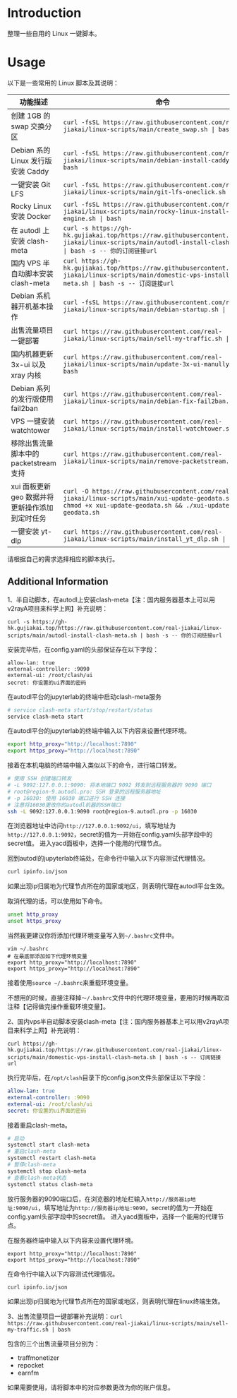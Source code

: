 # Introduction

整理一些自用的 Linux 一键脚本。

# Usage

以下是一些常用的 Linux 脚本及其说明：

| 功能描述                                         | 命令                                                                                                                   |
|--------------------------------------------------|------------------------------------------------------------------------------------------------------------------------|
| 创建 1GB 的 swap 交换分区                         | `curl -fsSL https://raw.githubusercontent.com/real-jiakai/linux-scripts/main/create_swap.sh \| bash`                    |
| Debian 系的 Linux 发行版安装 Caddy               | `curl -fsSL https://raw.githubusercontent.com/real-jiakai/linux-scripts/main/debian-install-caddy.sh \| bash`           |
| 一键安装 Git LFS                                 | `curl -fsSL https://raw.githubusercontent.com/real-jiakai/linux-scripts/main/git-lfs-oneclick.sh \| bash`               |
| Rocky Linux 安装 Docker                          | `curl -fsSL https://raw.githubusercontent.com/real-jiakai/linux-scripts/main/rocky-linux-install-docker-engine.sh \| bash` |
| 在 autodl 上安装 clash-meta                      | `curl -s https://gh-hk.gujiakai.top/https://raw.githubusercontent.com/real-jiakai/linux-scripts/main/autodl-install-clash-meta.sh \| bash -s -- 你的订阅链接url` |
| 国内 VPS 半自动脚本安装 clash-meta               | `curl https://gh-hk.gujiakai.top/https://raw.githubusercontent.com/real-jiakai/linux-scripts/main/domestic-vps-install-clash-meta.sh \| bash -s -- 订阅链接url` |
| Debian 系机器开机基本操作                         | `curl -fsSL https://raw.githubusercontent.com/real-jiakai/linux-scripts/main/debian-startup.sh \| bash`                |
| 出售流量项目一键部署                              | `curl https://raw.githubusercontent.com/real-jiakai/linux-scripts/main/sell-my-traffic.sh \| bash`                     |
| 国内机器更新 3x-ui 以及 xray 内核                 | `curl https://raw.githubusercontent.com/real-jiakai/linux-scripts/main/update-3x-ui-manully.sh \| bash`                |
| Debian 系列的发行版使用 fail2ban                  | `curl https://raw.githubusercontent.com/real-jiakai/linux-scripts/main/debian-fix-fail2ban.sh \| bash`                 |
| VPS 一键安装 watchtower                          | `curl https://raw.githubusercontent.com/real-jiakai/linux-scripts/main/install-watchtower.sh \| bash`                   |
| 移除出售流量脚本中的 packetstream 支持            | `curl https://raw.githubusercontent.com/real-jiakai/linux-scripts/main/remove-packetstream.sh \| bash`                  |
| xui 面板更新 geo 数据并将更新操作添加到定时任务   | `curl -O https://raw.githubusercontent.com/real-jiakai/linux-scripts/main/xui-update-geodata.sh && chmod +x xui-update-geodata.sh && ./xui-update-geodata.sh` |
| 一键安装 yt-dlp                                  | `curl https://raw.githubusercontent.com/real-jiakai/linux-scripts/main/install_yt_dlp.sh \| sh`                        |

请根据自己的需求选择相应的脚本执行。

## Additional Information 

1、半自动脚本，在autodl上安装clash-meta【注：国内服务器基本上可以用v2rayA项目来科学上网】补充说明：

`curl -s https://gh-hk.gujiakai.top/https://raw.githubusercontent.com/real-jiakai/linux-scripts/main/autodl-install-clash-meta.sh | bash -s -- 你的订阅链接url`

安装完毕后，在config.yaml的头部保证存在以下字段：

```
allow-lan: true
external-controller: :9090
external-ui: /root/clash/ui
secret: 你设置的ui界面的密码
```

在autodl平台的jupyterlab的终端中启动clash-meta服务

```bash
# service clash-meta start/stop/restart/status
service clash-meta start
```

在autodl平台的jupyterlab的终端中输入以下内容来设置代理环境。

```bash
export http_proxy="http://localhost:7890"
export https_proxy="http://localhost:7890"
```

接着在本机电脑的终端中输入类似以下的命令，进行端口转发。

```bash
# 使用 SSH 创建端口转发
# -L 9092:127.0.0.1:9090: 将本地端口 9092 转发到远程服务器的 9090 端口
# root@region-9.autodl.pro: SSH 登录的远程服务器地址
# -p 16030: 使用 16030 端口进行 SSH 连接
# 注意将16030更改你的autodl机器的SSH端口
ssh -L 9092:127.0.0.1:9090 root@region-9.autodl.pro -p 16030
```

在浏览器地址中访问`http://127.0.0.1:9092/ui`，填写地址为`http://127.0.0.1:9092`，secret的值为一开始在config.yaml头部字段中的secret值。
进入yacd面板中，选择一个能用的代理节点。

回到autodl的jupyterlab终端处，在命令行中输入以下内容测试代理情况。

```bash
curl ipinfo.io/json
```

如果出现ip归属地为代理节点所在的国家或地区，则表明代理在autodl平台生效。

取消代理的话，可以使用如下命令。

```bash
unset http_proxy
unset https_proxy
```

当然我更建议你将添加代理环境变量写入到`~/.bashrc`文件中。

```
vim ~/.bashrc
# 在最底部添加如下代理环境变量
export http_proxy="http://localhost:7890"
export https_proxy="http://localhost:7890"
```

接着使用`source ~/.bashrc`来重载环境变量。

不想用的时候，直接注释掉`～/.bashrc`文件中的代理环境变量，要用的时候再取消注释【记得做完操作重载环境变量】。

2、国内vps半自动脚本安装clash-meta【注：国内服务器基本上可以用v2rayA项目来科学上网】补充说明：

`curl https://gh-hk.gujiakai.top/https://raw.githubusercontent.com/real-jiakai/linux-scripts/main/domestic-vps-install-clash-meta.sh | bash -s -- 订阅链接url`

执行完毕后，在`/opt/clash`目录下的config.json文件头部保证以下字段：

```yaml
allow-lan: true
external-controller: :9090
external-ui: /root/clash/ui
secret: 你设置的ui界面的密码
```

接着重启clash-meta。

```bash
# 启动
systemctl start clash-meta 
# 重启clash-meta
systemctl restart clash-meta
# 暂停clash-meta
systemctl stop clash-meta
# 查看clash-meta状态
systemctl status clash-meta
```

放行服务器的9090端口后，在浏览器的地址栏输入`http://服务器ip地址:9090/ui`，填写地址为`http://服务器ip地址:9090`，secret的值为一开始在config.yaml头部字段中的secret值。 
进入yacd面板中，选择一个能用的代理节点。

在服务器终端中输入以下内容来设置代理环境。

```
export http_proxy="http://localhost:7890"
export https_proxy="http://localhost:7890"
```

在命令行中输入以下内容测试代理情况。

```
curl ipinfo.io/json
```

如果出现ip归属地为代理节点所在的国家或地区，则表明代理在linux终端生效。

3、出售流量项目一键部署补充说明：`curl https://raw.githubusercontent.com/real-jiakai/linux-scripts/main/sell-my-traffic.sh | bash`

包含的三个出售流量项目分别为：

- traffmonetizer
- repocket
- earnfm

如果需要使用，请将脚本中的对应参数更改为你的账户信息。

